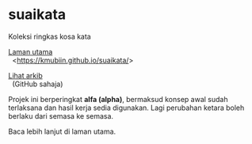 # suaikata
Koleksi ringkas kosa kata

[Laman utama](docs/index.md)  
&nbsp; &lt;https://kmubiin.github.io/suaikata/&gt;

[Lihat arkib](arkib/pokok.md)  
&nbsp; (GitHub sahaja)

Projek ini berperingkat **alfa (alpha)**, bermaksud konsep
awal sudah terlaksana dan hasil kerja sedia digunakan. Lagi
perubahan ketara boleh berlaku dari semasa ke semasa.

Baca lebih lanjut di laman utama.
